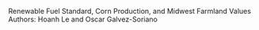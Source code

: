 Renewable Fuel Standard, Corn Production, and Midwest Farmland Values
Authors: Hoanh Le and Oscar Galvez-Soriano

